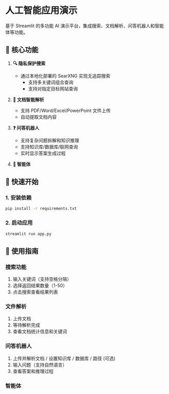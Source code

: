 # 人工智能应用演示

基于 Streamlit 的多功能 AI 演示平台，集成搜索、文档解析、问答机器人和智能体等功能。


## 🌟 核心功能
1. **🔍 隐私保护搜索**  
   - 通过本地化部署的 SearXNG 实现无追踪搜索
        - 支持多关键词组合查询
        - 支持对指定目标网站查询

2. **📄 文档智能解析**  
   - 支持 PDF/Word/Excel/PowerPoint 文件上传
   - 自动提取文档内容

3. **❓ 问答机器人**  
   - 支持复杂问题拆解和知识推理
   - 支持知识库/数据库/联网查询
   - 实时显示答案生成过程

4. **🤖 智能体**  


## 🚀 快速开始

### 1. 安装依赖
```bash
pip install -r requirements.txt
```

### 2. 启动应用
```bash
streamlit run app.py
```


## 📝 使用指南

### 搜索功能
1. 输入关键词（支持空格分隔）
2. 选择返回结果数量（1-50）
3. 点击搜索查看结果列表

### 文件解析
1. 上传文档
2. 等待解析完成
3. 查看文档统计信息和关键词

### 问答机器人
1. 上传并解析文档 / 设置知识库 / 数据库 / 路径 (可选)
2. 输入问题（支持自然语言）
3. 查看答案和推理过程

### 智能体

